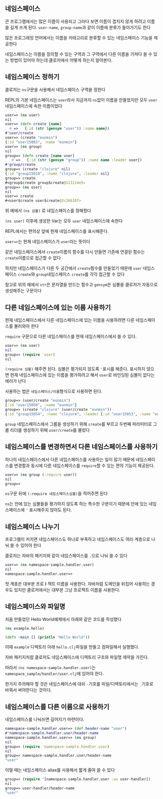 ## 네임스페이스

큰 프로그램에서는 많은 이름이 사용되고 그러다 보면 이름이 겹치지 않게 하려고 이름을 길게 쓰게 된다. `user-name`, `group-name`과 같이 이름에 분류가 들어가기도 한다

많은 프로그래밍 언어에서는 이름을 카테고리로 분류할 수 있는 네임스페이스 기능을 제공한다

네임스페이스는 이름을 정의할 수 있는 구역과 그 구역에서 다른 이름을 가져다 쓸 수 있는 방법이 있어야 하는데 클로저에서 어떻게 하는지 알아본다.

## 네임스페이스 정하기

클로저는 `ns`구문을 사용해서 네임스페이스 구역을 정한다

REPL의 기본 네임스페이스는 `user`라서 지금까지 `ns`없이 이름을 만들었지만 모두 `user`네임스페이스에 속한 이름이었다

```clojure
user=> (ns user)
nil
user=> (defn create [name]
  #_=>   {:id (str (gensym "user")) :name name})
#'user/create
user=> (create "eunmin")
{:id "user15003", :name "eunmin"}
user=> (ns group)
nil
group=> (defn create [name user]
   #_=>   {:id (str (gensym "group")) :name name :leader user})
#'group/create
group=> (create "clojure" nil)
{:id "group15019", :name "clojure", :leader nil}
group=> create
#<group$create group$create@113114e5>
group=> (ns user)
nil
user=> create
#<user$create user$create@2c26618f>
```

위 예에서 `(ns 심볼)` 로 네임스페이스를 정해줬다

`(ns user)` 이후에 생성한 Var는 모두 `user` 네임스페이스에 속한다

REPL에서는 편의상 앞에 현재 네임스페이스를 표시해준다.

`user=>`는 현재 네임스페이스가 `user`라는 뜻이다

같은 네임스페이스에서 `create`이름의 함수를 다시 만들면 기존에 연결된 함수는 `create`이름으로 접근할 수 없다

하지만 네임스페이스가 다른 두 공간에서 `create`함수를 만들었기 때문에 `user` 네임스페이스 `create`와 `group`네임스페이스 `create`를 각각 접근할 수 있다

참고로 위의 예에서 `str`은 문자열을 만드는 함수고 `gensym`은 심볼을 클로저가 자동으로 생성해주는 구문이다

## 다른 네임스페이스에 있는 이름 사용하기

현재 네임스페이스에서 다른 네임스페이스에 있는 이름을 사용하려면 다른 네임스페이스를 불러와야 한다

`require` 구문으로 다른 네임스페이스를 현재 네임스페이스에서 쓸 수 있다.

```clojure
user=> (ns user)
nil
group=> (require 'user)
nil
```

`(require 심볼)` 해주면 된다. 심볼은 평가되지 않도록 `'`표시를 해준다. 표시하지 않으면 현재 네임스페이스에 있는 이름을 평가하려고 해서 `user`로 바인딩된 심볼이 없다는 에러가 난다

사용하는 법은 `네임스페이스/이름`형식으로 사용하면 된다.

```clojure
group=> (user/create "eunmin")
{:id "user15050", :name "eunmin"}
group=> (create "clojure" (user/create "eunmin"))
{:id "group15054", :name "clojure", :leader {:id "user15053", :name "eunmin"}}
```

`group` 네임스페이스에서 그룹을 생성하기 위해 `create`를 부르고 두번째 파라미터로 그룹 리더를 생성하기 위해 `user/create`를 불렀다



## 네임스페이스를 변경하면서 다른 네임스페이스를 사용하기

하나의 네임스페이스에서 다른 네임스페이스를 사용하는 일이 많기 때문에 네임스페이스를 변경함과 동시에 다른 네임스페이스를 `require`할 수 있는 편의 기능이 제공된다.

```clojure
user=> (ns group (:require user))
nil
group=>
```

`ns`구문 뒤에 `(:require 네임스페이스심볼)`을 적어주면 된다

`ns`는 안에 있는 심볼들을 평가하지 않도록 하는 특수한 구문이기 때문에 안에 있는 네임스페이스에 `'` 표시해주지 않아도 된다.

## 네임스페이스 나누기

프로그램이 커지면 네임스페이스도 하나로 부족하고 네임스페이스도 여러 계층으로 나눠 쓸 수 있어야 한다

클로저는 자바의 패키지와 같이 네임스페이스를 `.`으로 나눠 쓸 수 있다

```clojure
user=> (ns namespace-sample.handler.user)
nil
namespace-sample.handler.user=>
```

첫 계층은 대부분 프로ㅑ젝트 이름을 사용한다. 자바처럼 도메인을 뒤집어 사용하는 경우도 있지만 클로저에서는 대부분 그냥 프로젝트 이름을 사용한다.



## 네임스페이스와 파일명

처음 만들었던 Hello World예제에서 아래와 같은 코드를 작성했다

```clojure
(ns example.hello)

(defn -main [] (println "Hello World"))
```

이때 `example` 디렉토리 아래 `hello.clj`파일을 만들고 컴파일해서 실행했다.

자바 패키지처럼 클로저도 네임스페이스에 디렉토리 구조와 파일명 제약을 가진다.

따라서 `(ns namespace-sample.handler.user)`는 `namespace_sample/handler/user.clj`에 있어야 한다.

한가지 주의해야 할 것은 네임스페이스에 대쉬 `-`기호를 파일/디렉토리에서는 `_`기호로 바꿔서 써야한다는 것이다.



## 네임스페이스를 다른 이름으로 사용하기

네임스페이스를 나눠쓰면 길어지기 마련이다.

```clojure
namespace-sample.handler.user=> (def header-name "user")
#'namespace-sample.handler.user/header-name
namespace-sample.handler.user=> (ns group)
nil
group=> (require 'namespace-sample.handler.user)
nil
group=> namespace-sample.handler.user/header-name
"user"
```

이럴 때는 네임스페이스 alias를 사용해서 짧게 줄여 쓸 수 있다

```clojure
group=> (require '[namespace-sample.handler.user :as user-handler])
nil
group=> user-handler/header-name
"user"
```